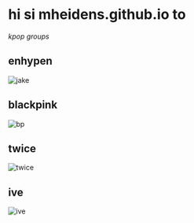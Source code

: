 
# hi si mheidens.github.io to
*kpop groups*

## enhypen 
![jake](https://1409791524.rsc.cdn77.org/data/images/full/577055/enhypen.jpg)

## blackpink
![bp](https://i.pinimg.com/originals/3a/4c/e6/3a4ce60f7bd1b938fc352f8cebbfe3da.jpg)

## twice
![twice](https://pbs.twimg.com/media/E-fNSsGXoAE0u95.jpg)

## ive
![ive](https://i.pinimg.com/736x/2e/bf/82/2ebf820845ac7c04710913c4ed5acfd7.jpg)
